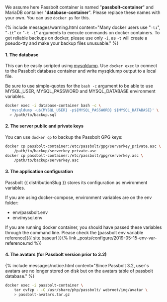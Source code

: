 We assume here Passbolt container is named "**passbolt-container**" and MariaDB 
container "**database-container**".
Please replace these names with your own. You can use `docker ps` for this.

{% include messages/warning.html
    content="Many docker users use \"`-ti`\", \"`-it`\" or \"`-t -i`\" arguments to execute commands on docker containers. To get reliable backups on docker, please use only `-i`, as `-t` will create a pseudo-tty and make your backup files unusuable."
%}
#### 1. The database

This can be easily scripted using [mysqldump](https://mariadb.com/kb/en/mariadb/mysqldump/).
Use `docker exec` to connect to the Passbolt database container and write mysqldump output to a local file.

Be sure to use simple-quotes for the `bash -c` argument to be able to use MYSQL_USER, MYSQL_PASSWORD and MYSQL_DATABASE environment variables.

```bash
docker exec -i database-container bash -c \
  'mysqldump -u${MYSQL_USER} -p${MYSQL_PASSWORD} ${MYSQL_DATABASE}' \
  > /path/to/backup.sql
```

#### 2. The server public and private keys

You can use `docker cp` to backup the Passbolt GPG keys:

```bash
docker cp passbolt-container:/etc/passbolt/gpg/serverkey_private.asc \
    /path/to/backup/serverkey_private.asc
docker cp passbolt-container:/etc/passbolt/gpg/serverkey.asc \
    /path/to/backup/serverkey.asc
```

#### 3. The application configuration

Passbolt {{ distributionSlug }} stores its configuration as environment variables.

If you are using docker-compose, environment variables are on the env folder:

* env/passbolt.env
* env/mysql.env

If you are running docker container, you should have passed these variables through the command line.
Please check the
[passbolt env variable reference]({{ site.baseurl }}{% link _posts/configure/2019-05-15-env-var-reference.md %})

#### 4. The avatars (for Passbolt version prior to 3.2)

{% include messages/notice.html
    content="Since Passbolt 3.2, user's avatars are no longer stored on disk but on the avatars table of passbolt database."
%}

```bash
docker exec -i passbolt-container \
    tar cvfzp - -C /usr/share/php/passbolt/ webroot/img/avatar \
    > passbolt-avatars.tar.gz
```